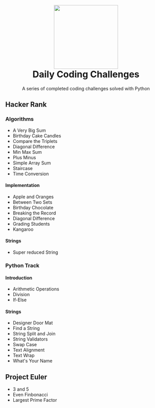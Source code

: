 <h1 align="center">
  <br>
  <img src="https://www.nexmo.com/wp-content/uploads/2016/05/python.png" width="200">
  <br>
    Daily Coding Challenges
  <br>
</h1>
<p align="center">A series of completed coding challenges solved with Python</p>
         
## Hacker Rank
### Algorithms
  - A Very Big Sum
  - Birthday Cake Candles
  - Compare the Triplets
  - Diagonal Difference
  - Min Max Sum
  - Plus Minus
  - Simple Array Sum
  - Staircase
  - Time Conversion
#### Implementation
  - Apple and Oranges
  - Between Two Sets
  - Birthday Chocolate
  - Breaking the Record
  - Diagonal Difference
  - Grading Students
  - Kangaroo
#### Strings
  - Super reduced String
### Python Track
#### Introduction
  - Arithmetic Operations
  - Division
  - If-Else
#### Strings
  - Designer Door Mat
  - Find a String
  - String Split and Join
  - String Validators
  - Swap Case
  - Text Alignment
  - Text Wrap
  - What's Your Name
## Project Euler
  - 3 and 5
  - Even Finbonacci
  - Largest Prime Factor
  
